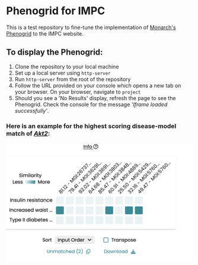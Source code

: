 # Phenogrid for IMPC

This is a test repository to fine-tune the implementation of [Monarch's Phenogrid](https://github.com/monarch-initiative/monarch-app/blob/main/frontend/PHENOGRID.md) to the IMPC website.

## To display the Phenogrid:
1. Clone the repository to your local machine
2. Set up a local server using `http-server`
3. Run `http-server` from the root of the repository
4. Follow the URL provided on your console which opens a new tab on your browser. On your browser, navigate to `project` 
5. Should you see a 'No Results' display, refresh the page to see the Phenogrid. Check the console for the message *'Iframe loaded successfully'*.

### Here is an example for the highest scoring disease-model match of [*Akt2*](https://www.mousephenotype.org/data/genes/MGI:104874):


![Example Phenogrid](phenogrid_screenshot.png "Example")
